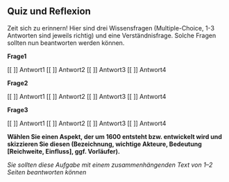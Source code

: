 ## Quiz und Reflexion
Zeit sich zu erinnern! Hier sind drei Wissensfragen (Multiple-Choice, 1-3 Antworten sind jeweils richtig) und eine Verständnisfrage. Solche Fragen sollten nun beantworten werden können.

**Frage1**

[[ ]] Antwort1
[[ ]] Antwort2
[[ ]] Antwort3
[[ ]] Antwort4

**Frage2**

[[ ]] Antwort1
[[ ]] Antwort2
[[ ]] Antwort3
[[ ]] Antwort4

**Frage3**

[[ ]] Antwort1
[[ ]] Antwort2
[[ ]] Antwort3
[[ ]] Antwort4


**Wählen Sie einen Aspekt, der um 1600 entsteht bzw. entwickelt wird und skizzieren Sie diesen (Bezeichnung, wichtige Akteure, Bedeutung [Reichweite, Einfluss], ggf. Vorläufer).**

*Sie sollten diese Aufgabe mit einem zusammenhängenden Text von 1–2 Seiten beantworten können*